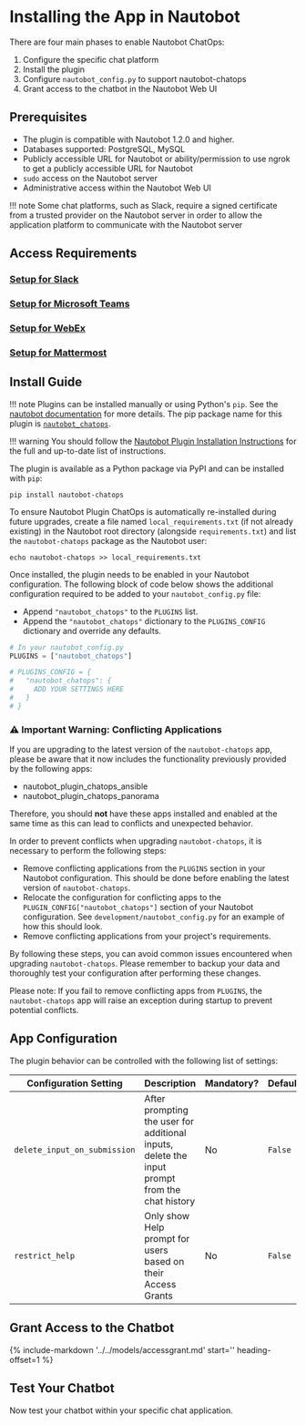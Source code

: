 # Installing the App in Nautobot

There are four main phases to enable Nautobot ChatOps:

1. Configure the specific chat platform
2. Install the plugin
3. Configure `nautobot_config.py` to support nautobot-chatops
4. Grant access to the chatbot in the Nautobot Web UI

## Prerequisites

- The plugin is compatible with Nautobot 1.2.0 and higher.
- Databases supported: PostgreSQL, MySQL
- Publicly accessible URL for Nautobot or ability/permission to use ngrok to get a publicly accessible URL for Nautobot
- `sudo` access on the Nautobot server
- Administrative access within the Nautobot Web UI

!!! note
    Some chat platforms, such as Slack, require a signed certificate from a trusted provider on the Nautobot server in order
    to allow the application platform to communicate with the Nautobot server

## Access Requirements

### [Setup for Slack](slack_setup.md)

### [Setup for Microsoft Teams](microsoft_teams_setup.md)

### [Setup for WebEx](webex_setup.md)

### [Setup for Mattermost](mattermost_setup.md)

## Install Guide

!!! note
    Plugins can be installed manually or using Python's `pip`. See the [nautobot documentation](https://nautobot.readthedocs.io/en/latest/plugins/#install-the-package) for more details. The pip package name for this plugin is [`nautobot_chatops`](https://pypi.org/project/nautobot_chatops/).

!!! warning
    You should follow the [Nautobot Plugin Installation Instructions](https://nautobot.readthedocs.io/en/stable/plugins/#installing-plugins) for the full and up-to-date list of instructions.

The plugin is available as a Python package via PyPI and can be installed with `pip`:

```shell
pip install nautobot-chatops
```

To ensure Nautobot Plugin ChatOps is automatically re-installed during future upgrades, create a file named `local_requirements.txt` (if not already existing) in the Nautobot root directory (alongside `requirements.txt`) and list the `nautobot-chatops` package as the Nautobot user:

```no-highlight
echo nautobot-chatops >> local_requirements.txt
```

Once installed, the plugin needs to be enabled in your Nautobot configuration. The following block of code below shows the additional configuration required to be added to your `nautobot_config.py` file:

- Append `"nautobot_chatops"` to the `PLUGINS` list.
- Append the `"nautobot_chatops"` dictionary to the `PLUGINS_CONFIG` dictionary and override any defaults.

```python
# In your nautobot_config.py
PLUGINS = ["nautobot_chatops"]

# PLUGINS_CONFIG = {
#   "nautobot_chatops": {
#     ADD YOUR SETTINGS HERE
#   }
# }
```

### ⚠️ Important Warning: Conflicting Applications

If you are upgrading to the latest version of the `nautobot-chatops` app, please be aware that it now includes the functionality previously provided by the following apps:

- nautobot_plugin_chatops_ansible
- nautobot_plugin_chatops_panorama

Therefore, you should **not** have these apps installed and enabled at the same time as this can lead to conflicts and unexpected behavior.

In order to prevent conflicts when upgrading `nautobot-chatops`, it is necessary to perform the following steps:

- Remove conflicting applications from the `PLUGINS` section in your Nautobot configuration. This should be done before enabling the latest version of `nautobot-chatops`.
- Relocate the configuration for conflicting apps to the `PLUGIN_CONFIG["nautobot_chatops"]` section of your Nautobot configuration. See `development/nautobot_config.py` for an example of how this should look.
- Remove conflicting applications from your project's requirements.

By following these steps, you can avoid common issues encountered when upgrading `nautobot-chatops`. Please remember to backup your data and thoroughly test your configuration after performing these changes.

Please note: If you fail to remove conflicting apps from `PLUGINS`, the `nautobot-chatops` app will raise an exception during startup to prevent potential conflicts.

## App Configuration

The plugin behavior can be controlled with the following list of settings:

| Configuration Setting        | Description | Mandatory? | Default |
| ---------------------------- | ----------- | ---------- | ------- |
| `delete_input_on_submission` | After prompting the user for additional inputs, delete the input prompt from the chat history | No | `False` |
| `restrict_help` | Only show Help prompt for users based on their Access Grants | No | `False` |

## Grant Access to the Chatbot

{%
    include-markdown '../../models/accessgrant.md'
    start='<!--access-grant-->'
    heading-offset=1
%}

## Test Your Chatbot

Now test your chatbot within your specific chat application.
